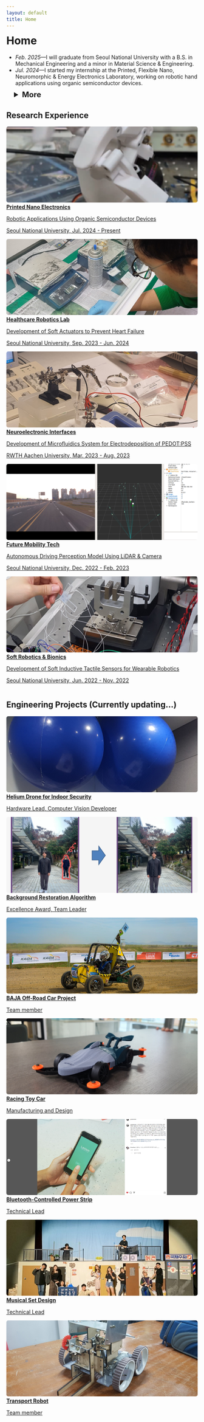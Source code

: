 ```yaml
---
layout: default
title: Home
---
```

<h1 id="home" style="margin-block-start:0">Home</h1>

<!-- <h3 class="message" style="line-height: 1.5; font-weight: normal"> </h3> -->
<!--Feel free to check out my blog too. It will be mostly about graduate school and some content I think will be relevant for students studying engineering and computer science. 
## Recent News -->
<ul style="margin-bottom:0px">
<li><em>Feb. 2025</em>&mdash;I will graduate from Seoul National University with a B.S. in Mechanical Engineering and a minor in Material Science & Engineering.</li>
<li><em>Jul. 2024</em>&mdash;I started my internship at the Printed, Flexible Nano, Neuromorphic & Energy Electronics Laboratory, working on robotic hand applications using organic semiconductor devices.</li>
</ul>

<details style="padding-top:10px;"><summary style="padding-left: 20px; padding-bottom: 0px; margin-bottom:0px; font-size:20px"><strong>More</strong></summary>
<p style="padding-left: 20px">
<ul style="margin-top:0px; padding-top:0px">
<li><em>Jun. 2024</em>&mdash;I received the Exemplary Teaching Assistant Award at Seoul National University for my dedication as a Python course TA.</li>
<li><em>Sep. 2023</em>&mdash;I started my internship at the Healthcare Robotics Laboratory, focusing on developing soft actuators to prevent heart failure.</li>
<li><em>Mar. 2023</em>&mdash;I began a research internship at RWTH Aachen University's Neuroelectronic Interfaces Group, designing a microfluidic system for electrodeposition in bioelectronics.</li>
<li><em>Mar. 2023</em>&mdash;I began my exchange program at RWTH Aachen University.</li>
<li><em>Dec. 2022</em>&mdash;I was recognized as an Outstanding Sports Club Member and awarded a prize for my commitment as Vice Captain of the SNU Swimming Club.</li>
<li><em>Dec. 2022</em>&mdash;I started my internship at the Future Mobility Technology Center, developing an autonomous driving perception model integrating LiDAR and camera data.</li>
<li><em>Jun. 2022</em>&mdash;I began my internship at Prof. Yong-Lae Park’s Soft Robotics & Bionics Laboratory, developing inductive tactile sensors for wearable robotics.</li>
<li><em>Jul. 2021</em>&mdash;I was honorably discharged as a Sergeant from the ROK Army's 5th Infantry Division.</li>
<li><em>Mar. 2018</em>&mdash;I began my studies in Mechanical Engineering at Seoul National University.</li>
<li><em>Feb. 2018</em>&mdash;I graduated early from Daejeon Dongshin Science High School, recognized for academic excellence.</li>
</ul>
</p>
</details>

## Research Experience

<div class="row">
  <div class="column">
    <a class="nochangelink" href="/portfolio/printed_nano">
      <div class="card">
        <img src="/images/pnel1.png" alt="Printed Nano Electronics Research" style="width: 100%; height: 200px; border-radius: 5px; object-fit: cover;">
        <div class="container">
          <strong>Printed Nano Electronics</strong>
          <p>Robotic Applications Using Organic Semiconductor Devices</p>
          <p>Seoul National University, Jul. 2024 - Present</p>
        </div>
      </div>
    </a>
  </div>

  <div class="column">
    <a class="nochangelink" href="/portfolio/healthcare_robotics">
      <div class="card">
        <img src="/images/hero1.jpg" alt="Healthcare Robotics Research" style="width: 100%; height: 200px; border-radius: 5px; object-fit: cover;">
        <div class="container">
          <strong>Healthcare Robotics Lab</strong>
          <p>Development of Soft Actuators to Prevent Heart Failure</p>
          <p>Seoul National University, Sep. 2023 - Jun. 2024</p>
        </div>
      </div>
    </a>
  </div>
</div>

<div class="row">
  <div class="column">
    <a class="nochangelink" href="/portfolio/neuroelectronic_interfaces">
      <div class="card">
        <img src="/images/nei1.jpg" alt="Neuroelectronic Interfaces Research" style="width: 100%; height: 200px; border-radius: 5px; object-fit: cover;">
        <div class="container">
          <strong>Neuroelectronic Interfaces</strong>
          <p>Development of Microfluidics System for Electrodeposition of PEDOT:PSS</p>
          <p>RWTH Aachen University, Mar. 2023 - Aug. 2023</p>
        </div>
      </div>
    </a>
  </div>

  <div class="column">
    <a class="nochangelink" href="/portfolio/autonomous_driving">
      <div class="card">
        <img src="/images/fmtc1.png" alt="Future Mobility Technology Research" style="width: 100%; height: 200px; border-radius: 5px; object-fit: cover;">
        <div class="container">
          <strong>Future Mobility Tech</strong>
          <p>Autonomous Driving Perception Model Using LiDAR & Camera</p>
          <p>Seoul National University, Dec. 2022 - Feb. 2023</p>
        </div>
      </div>
    </a>
  </div>
</div>

<div class="row">
  <div class="column">
    <a class="nochangelink" href="/portfolio/soft_robotics">
      <div class="card">
        <img src="/images/soft1.png" alt="Soft Robotics Research" style="width: 100%; height: 200px; border-radius: 5px; object-fit: cover;">
        <div class="container">
          <strong>Soft Robotics & Bionics</strong>
          <p>Development of Soft Inductive Tactile Sensors for Wearable Robotics</p>
          <p>Seoul National University, Jun. 2022 - Nov. 2022</p>
        </div>
      </div>
    </a>
  </div>
</div>
<!-- 
<div class="column">
    <a class="nochangelink" href="/portfolio/autonomous_driving">
      <div class="card">
        <img src="/images/autonomous_driving.jpg" alt="Autonomous Driving Competition" style="width: 100%; height: 200px; border-radius: 5px; object-fit: cover;">
        <div class="container">
          <strong>Autonomous Driving Competition</strong>
          <p>Best Design Award, Developer</p>
        </div>
      </div>
    </a>
  </div> -->

<!-- 기존 Engineering Portfolio 섹션 코드는 여기 아래에 유지 -->


## Engineering Projects (Currently updating...)
<div class="row">
  <div class="column"> 
    <a class="nochangelink" href="portfolio/helium_drone">
      <div class="card">
        <img src="/images/helium1.jpg" alt="Face-Recognizing Security Helium Balloon Drone" style="width: 100%; height: 200px; border-radius: 5px; object-fit: cover;">
        <div class="container">
          <strong>Helium Drone for Indoor Security</strong>
          <p>Hardware Lead, Computer Vision Developer</p>
        </div>
      </div>
    </a>
  </div>

  <div class="column">
    <a class="nochangelink" href="portfolio/fundamental_matrix">
      <div class="card">
        <img src="/images/fundamental_matrix.png" alt="Fundamental Matrix and SVD-based Background Restoration Algorithm" style="width: 100%; height: 200px; border-radius: 5px; object-fit: cover;">
        <div class="container">
          <strong>Background Restoration Algorithm</strong>
          <p>Excellence Award, Team Leader</p>
        </div>
      </div>
    </a>
  </div>
</div>

<div class="row">
  <div class="column">
    <a class="nochangelink" href="/portfolio/baja_team">
      <div class="card">
        <img src="/images/runtoyou2.png" alt="Run to You BAJA Team" style="width: 100%; height: 200px; border-radius: 5px; object-fit: cover;">
        <div class="container">
          <strong>BAJA Off-Road Car Project</strong>
          <p>Team member</p>
        </div>
      </div>
    </a>
  </div>
  
  <div class="column">
    <a class="nochangelink" href="/portfolio/racing_toy_car">
      <div class="card">
        <img src="/images/racing_toy_car1.jpg" alt="Racing Toy Car Design and Manufacture" style="width: 100%; height: 200px; border-radius: 5px; object-fit: cover;">
        <div class="container">
          <strong>Racing Toy Car</strong>
          <p>Manufacturing and Design</p>
        </div>
      </div>
    </a>
  </div>
</div>

<div class="row">
  <div class="column">
    <a class="nochangelink" href="/portfolio/bluetooth_power_strip">
      <div class="card">
        <img src="/images/sigma1.png" alt="Bluetooth-Controlled Power Strip" style="width: 100%; height: 200px; border-radius: 5px; object-fit: cover;">
        <div class="container">
          <strong>Bluetooth-Controlled Power Strip</strong>
          <p>Technical Lead</p>
        </div>
      </div>
    </a>
  </div>
  
  <div class="column">
    <a class="nochangelink" href="/portfolio/musical_set">
      <div class="card">
        <img src="/images/letme1.jpg" alt="Musical Set Design and Fabrication" style="width: 100%; height: 200px; border-radius: 5px; object-fit: cover;">
        <div class="container">
          <strong>Musical Set Design</strong>
          <p>Technical Lead</p>
        </div>
      </div>
    </a>
  </div>
</div>

<div class="row">
  <div class="column">
    <a class="nochangelink" href="/portfolio/pneumatic_robot">
      <div class="card">
        <img src="/images/changgong.jpg" alt="Pneumatic Robot for Transport" style="width: 100%; height: 200px; border-radius: 5px; object-fit: cover;">
        <div class="container">
          <strong>Transport Robot</strong>
          <p>Team member</p>
        </div>
      </div>
    </a>
  </div>
</div>
